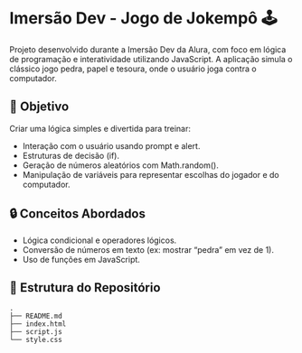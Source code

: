 # Imersão Dev - Jogo de Jokempô 🕹️

Projeto desenvolvido durante a Imersão Dev da Alura, com foco em lógica de programação e interatividade utilizando JavaScript. A aplicação simula o clássico jogo pedra, papel e tesoura, onde o usuário joga contra o computador.

## 🚀 Objetivo
Criar uma lógica simples e divertida para treinar:
- Interação com o usuário usando prompt e alert.
- Estruturas de decisão (if).
- Geração de números aleatórios com Math.random().
- Manipulação de variáveis para representar escolhas do jogador e do computador.

## 🔒 Conceitos Abordados
- Lógica condicional e operadores lógicos.
- Conversão de números em texto (ex: mostrar “pedra” em vez de 1).
- Uso de funções em JavaScript.

## 📂 Estrutura do Repositório

```plaintext
.
├── README.md
├── index.html
├── script.js
└── style.css
